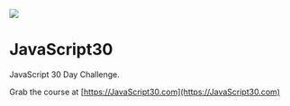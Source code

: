 ﻿![](https://javascript30.com/images/JS3-social-share.png)

# JavaScript30

JavaScript 30 Day Challenge.

Grab the course at [https://JavaScript30.com](https://JavaScript30.com)
